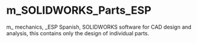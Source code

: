 # m_SOLIDWORKS_Parts_ESP
m_ mechanics, _ESP Spanish, SOLIDWORKS software for CAD design and analysis, this contains only the design of individual parts.
